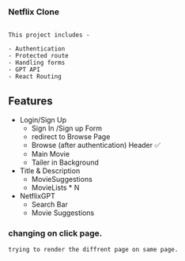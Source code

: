 ### Netflix Clone

```

This project includes -

- Authentication 
- Protected route
- Handling forms
- GPT API 
- React Routing 

```

## Features

- Login/Sign Up
    - Sign In /Sign up Form
    - redirect to Browse Page
     - Browse (after authentication)
 Header ✅
     - Main Movie
     - Tailer in Background
- Title & Description
     - MovieSuggestions
     - MovieLists * N
- NetflixGPT
     - Search Bar
     - Movie Suggestions

### changing on click page.

```
trying to render the diffrent page on same page.
```

